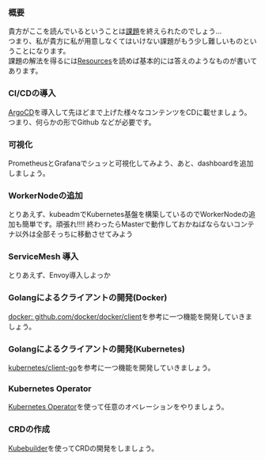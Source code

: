 ### 概要	
貴方がここを読んでいるということは[課題](./easy)を終えられたのでしょう...   	
つまり、私が貴方に私が用意しなくてはいけない課題がもう少し難しいものということになります。  
課題の解法を得るには[Resources](./Resources.md)を読めば基本的には答えのようなものが書いてあります。


### CI/CDの導入
[ArgoCD](https://argoproj.github.io/argo-cd/)を導入して先ほどまで上げた様々なコンテンツをCDに載せましょう。つまり、何らかの形でGithub などが必要です。

### 可視化
PrometheusとGrafanaでシュッと可視化してみよう、あと、dashboardを追加しましょう。

### WorkerNodeの追加
とりあえず、kubeadmでKubernetes基盤を構築しているのでWorkerNodeの追加も簡単です。頑張れ!!!!
終わったらMasterで動作しておかねばならないコンテナ以外は全部そっちに移動させてみよう

### ServiceMesh 導入
とりあえず、Envoy導入しよっか

### Golangによるクライアントの開発(Docker)
[docker: github.com/docker/docker/client](https://godoc.org/github.com/docker/docker/client)を参考に一つ機能を開発していきましょう。
### Golangによるクライアントの開発(Kubernetes)
[kubernetes/client-go](https://github.com/kubernetes/client-go)を参考に一つ機能を開発していきましょう。
### Kubernetes Operator 
[Kubernetes Operator](https://github.com/operator-framework/operator-sdk)を使って任意のオペレーションをやりましょう。
### CRDの作成
[Kubebuilder](https://github.com/kubernetes-sigs/kubebuilder)を使ってCRDの開発をしましょう。


